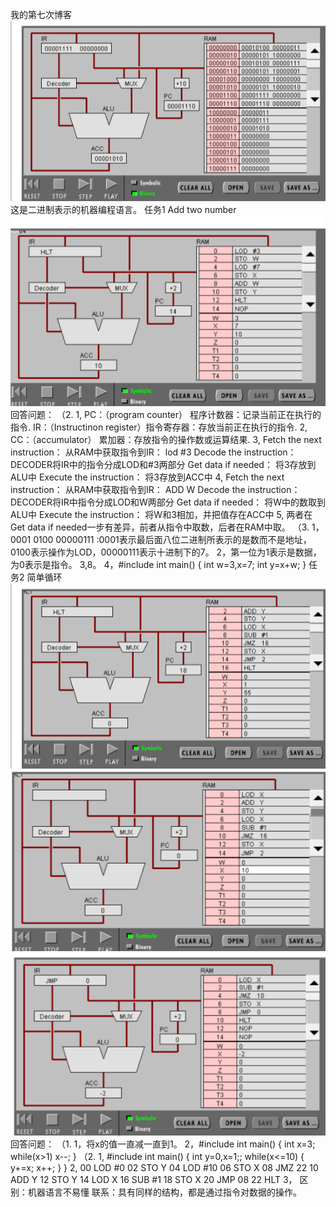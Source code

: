 我的第七次博客
![](https://github.com/xiaobaishangxian/homework/blob/gh-pages/images/%E5%BE%AE%E4%BF%A1%E5%9B%BE%E7%89%87_20181115211458.png?raw=true)
这是二进制表示的机器编程语言。
任务1  Add two number
![](https://github.com/xiaobaishangxian/homework/blob/gh-pages/images/%E5%BE%AE%E4%BF%A1%E5%9B%BE%E7%89%87_20181115211519.png?raw=true)
回答问题：
（2.
1,
PC：（program counter） 程序计数器：记录当前正在执行的指令.
IR：（Instructinon register）指令寄存器：存放当前正在执行的指令.
2,
CC：（accumulator） 累加器：存放指令的操作数或运算结果.
3,
Fetch the next instruction： 从RAM中获取指令到IR： lod #3
Decode the instruction： DECODER将IR中的指令分成LOD和#3两部分 
Get data if needed： 将3存放到ALU中 
Execute the instruction： 将3存放到ACC中
4,
Fetch the next instruction： 从RAM中获取指令到IR： ADD W
Decode the instruction： DECODER将IR中指令分成LOD和W两部分 
Get data if needed： 将W中的数取到ALU中 
Execute the instruction： 将W和3相加，并把值存在ACC中
5,
两者在Get data if needed一步有差异，前者从指令中取数，后者在RAM中取。
（3.
1，0001 0100 00000111 :0001表示最后面八位二进制所表示的是数而不是地址，0100表示操作为LOD，00000111表示十进制下的7。
2，第一位为1表示是数据，为0表示是指令。
3,8。
4，#include
int main()
{
int w=3,x=7;
int y=x+w;
}
任务2 简单循环
![](https://github.com/xiaobaishangxian/homework/blob/gh-pages/images/%E5%BE%AE%E4%BF%A1%E5%9B%BE%E7%89%87_20181115211512.png?raw=true)
![](https://github.com/xiaobaishangxian/homework/blob/gh-pages/images/%E5%BE%AE%E4%BF%A1%E5%9B%BE%E7%89%87_20181115211515.png?raw=true)
![](https://github.com/xiaobaishangxian/homework/blob/gh-pages/images/%E5%BE%AE%E4%BF%A1%E5%9B%BE%E7%89%87_20181115211522.png?raw=true)
回答问题：
（1.
1，将x的值一直减一直到1。
2，#include
int main()
{
int x=3;
while(x>1)
  x--;
}
（2.
1,
  #include
int main()
{
int y=0,x=1;;
while(x<=10)
{
  y+=x;
  x++;
}
}
2,
00 LOD #0 02 STO Y 04 LOD #10 06 STO X 08 JMZ 22 10 ADD Y 12 STO Y 14 LOD X
16 SUB #1 18 STO X 20 JMP 08 22 HLT
3，
区别：机器语言不易懂 联系：具有同样的结构，都是通过指令对数据的操作。

